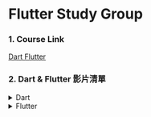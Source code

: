 # Flutter Study Group

### 1. Course Link

[Dart Flutter](https://www.bilibili.com/video/BV1S4411E7LY/?spm_id_from=333.337.search-card.all.click&vd_source=feb0e2b9eaf6e44eee2d9caa2c30a61e)

### 2. Dart & Flutter 影片清單

<details>
<summary>Dart</summary>

<ol>
<li>[x] 01 Dart 介紹 - Win Mac 上面分別搭建 Dart、環境開發工具配置以及運行 Dart (7:20)</li>
<li>[x] 02 Dart 入口方法介紹 - Dart 打印、Dart註釋、Dart變量、常量申明、變量命名規則 (17:47) - James</li>
<li>[x] 03 Dart 的數據類型詳解 - int double String bool List Maps (39:20) - Roger</li>
<li>[x] 04 Dart 運算符 - 條件表達式、Dart 類型轉換 (35:07) -Beck</li>
<li>[x] 05 Dart 循環語句 - for while do ... while break continue 多維列表循環 (37:31) - Charles</li>
<li>[x] 06 Dart 集合類型 - List Set Map 詳解以及循環語句 forEach/ map/ where/ any/ every (41:13)</li>
<li>[x] 07 Dart 中的函數 - 函數的定義、可選參數、默認參數、命名參數、箭頭函數、匿名函數、閉包等 (30:47)</li>
<li>[x] 08 Dart 中的函數 - 箭頭函數、匿名函數、閉包等 (22:21)</li>
<li>[x] 09 Dart 中的對象 - 類 (36:21)</li>
<li>[X] 10 Dart 中的類靜態成員、操作符、類的繼承 (31:12)</li>
<li>[X] 11 Dart 中的抽象類、多態以及接口 (26:37)</li>
<li>[X] 12 Dart 中個類實現多個接口 (15:11)</li>
<li>[X] 13 Dart 中的泛型 - 泛型方法、泛型接口 (25:31)</li>
<li>[ ] 14 Dart 中的庫 - 自定義庫、系統庫、第三方庫 (20:31)</li>
<li>[ ] 15 Dart 2.13 之後的一些新特性 - Null safety、late 關鍵字、空類型聲明符?、非空斷言!、required 關鍵字 (30:02)</li>
<li>[ ] 16 Dart 性能優化之常量、identity 函數、常量構造函數詳解 (24:33)</li>
</ol>

</details>

<details>
<summary>Flutter</summary>

<ol>
<li>[ ] 17 Flutter 介紹 - Flutter Windows/Android 環境搭建、真機調試 (47:01)</li>
<li>[ ] 18 Flutter Android 真機器調試、虛擬機調試以及在 VScode 中開發 Flutter 應用 (22:42)</li>
<li>[ ] 19 Mac 電腦搭建 Flutter IOS 環境以及讓 Flutter 運行在 IOS 設備上 (30:08)</li>
<li>[ ] 20 Flutter 目錄結構介紹、入口、自定義widget、Center 組件、Text 組件、MaterialAPP 組件、Scaffold 組件 (30:32)</li>
<li>[ ] 21 Flutter Container 組件、Text 組件詳解 (45:05)</li>
<li>[ ] 22 Flutter 圖片組件 - Image、本地圖片、遠程圖片、圖片剪切 (28:50)</li>
<li>[ ] 23 Flutter ICON 圖標、自帶圖標和自訂義圖標 (27:33)</li>
<li>[ ] 24 Flutter ListView - 列表組件、普通列表、ICON 列表、圖文列表、可以滑動的水平列表 (33:27)</li>
<li>[ ] 25 Flutter ListView - 動態列表組件、以及循環動態數據 (24:43)</li>
<li>[ ] 26 Flutter Flutter GridViewr 及動態 GridView詳解 (35:18)</li>
<li>[ ] 27 Flutter 頁面佈局 - Padding Row Column Flex Expanded 組件詳解 (46:41)</li>
<li>[ ] 28 Flutter 頁面佈局 - Stack 層疊組件、Stack 與 Align Stack 與 Positioned 實規定位佈局 (35:34)</li>
<li>[ ] 29 Flutter AspectRadio Card CircleAvatar 組件</li>
<li>[ ] 30 Flutter 按鈕組件 - ElevatedButton、TextButton、OutlineButton、IconButton 詳解</li>
<li>[ ] 31 Flutter Wrap 組件 - 使用 Wrap 組件實現電商 APP 搜尋頁面佈局 (25:39)</li>
<li>[ ] 32 Flutter StatefulWidget 有狀態組件、頁面上綁定數據、改變頁面數據、實現計數器功能、動態列表 (30:56)</li>
<li>[ ] 33 Flutter Scaffold 屬性 - BottomNavigationBar 自定義底部導航條、以及實現頁面切換 (24:58)</li>
<li>[ ] 34 Flutter Scaffold 屬性 - FloatingActionButton 實現類似閒魚 APP 底部導航凸起按鈕 (19:57)</li>
<li>[ ] 35 Flutter Scaffold 屬性 - Drawer 側欄邊、DrawerHeader註解，以及在 Web Windows 不同平台調試程序 (30:48)</li>
<li>[ ] 36 Flutter AppBar/ TabBar/ TapBarView 實現頭條頂部滑動導航(上) (27:13)</li>
<li>[ ] 37 Flutter 底部 Tab 頁面中使用 TabBar/ TapBarView 自定義 KeepAliveWrapper 實現頭條頂部滑動導航(下) (39:01)</li>
<li>[ ] 38 Flutter 中的路由 - 普通路由、普通路由傳值(上) (22:47)</li>
<li>[ ] 39 Flutter 中的路由 - 命名路由、命名路由傳參(中) (39:54)</li>
<li>[ ] 40 Flutter 路由跳轉、路由替換、返回到根路由，通過 CupertinoPageRoute 配置統一風格的路由跳轉 (21:14)</li>
<li>[ ] 41 Flutter Dialog - AlertDialog、SimpleDialog、showModalBottomSheet、showToast (33:33)</li>
<li>[ ] 42 Flutter 自定義 Dialog (27:03)</li>
<li>[ ] 43 Flutter PageView 仿抖音滑動切換頁面、PageView 實現輪播圖 (45:36)</li>
<li>[ ] 44 Flutter PageView 實現動態輪播圖、PageController 以及 AutomaticKeepAliveClientMixin (33:44)</li>
<li>[ ] 45 Flutter key 以及通過 Flutter Key 獲取子 Widget 的狀態和方法 (42:35)</li>
<li>[ ] 46 Flutter AnimatedList 實現動態列表 (24:12)</li>
<li>[ ] 47 Flutter 動畫 - Flutter 隱式動畫詳解 (41:41)</li>
<li>[ ] 48 Flutter 動畫 - Flutter 顯式動畫詳解 (36:06)</li>
<li>[ ] 49 Animted 動畫以及交錯式動畫 (31:03)</li>
<li>[ ] 50 Flutter 動畫、Hero 動畫以及 Hero 動畫集合 Photo_view 實現類似朋友圈的圖片預覽 (40:12)</li>
<li>[ ] 51 [Getx 試聽]Flutter Getx 狀態管理介紹、Getx 介紹、Getx Dialog 主題管理 (24:20)</li>
<li>[ ] 52 [Getx 試聽]Flutter Getx 路由管理、路由跳轉、路由動畫、中間件 (29:57)</li>
<li>[ ] 53 [Getx 試聽]Flutter Getx 狀態管理、響應式狀態管理 (27:47)</li>
<li>[ ] 54 [Getx 試聽]Flutter Getx 狀態管理、依賴管理、GetxController、GetX Binding (28:44)</li>
<li>[ ] 55 Getx、GetView、GetxController、GetX Binding、GetxController 生命週期函數 (21:49)</li>
<li>[ ] 56 Flutter 結合 Getx 實現多語言配置，GetX GetUtils 工具類 (17:40)</li>
<li>[ ] 57 [APP 實戰第 14講試聽] IT 營 Flutter Getx 仿小米商城 APP 首頁熱銷甄選佈局(視聽) (34:24)</li>
</ol>

</details>
